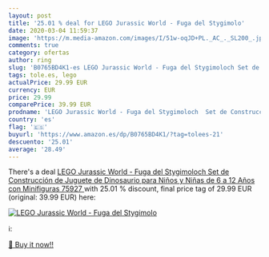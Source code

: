 ```yaml
---
layout: post
title: '25.01 % deal for LEGO Jurassic World - Fuga del Stygimolo'
date: 2020-03-04 11:59:37
image: 'https://m.media-amazon.com/images/I/51w-oqJD+PL._AC_._SL200_.jpg'
comments: true
category: ofertas
author: ring
slug: 'B0765BD4K1-es LEGO Jurassic World - Fuga del Stygimoloch Set de...'
tags: tole.es, lego
actualPrice: 29.99 EUR
currency: EUR
price: 29.99
comparePrice: 39.99 EUR
prodname: 'LEGO Jurassic World - Fuga del Stygimoloch  Set de Construcción de Juguete de Dinosaurio para Niños y Niñas de 6 a 12 Años con Minifiguras  75927 '
country: 'es'
flag: '🇪🇸'
buyurl: 'https://www.amazon.es/dp/B0765BD4K1/?tag=tolees-21'
descuento: '25.01'
average: '28.49'
---
```


There's a deal [LEGO Jurassic World - Fuga del Stygimoloch  Set de Construcción de Juguete de Dinosaurio para Niños y Niñas de 6 a 12 Años con Minifiguras  75927 ](https://www.amazon.es/dp/B0765BD4K1/?tag=tolees-21)  with  25.01 % discount, final price tag of  29.99 EUR (original: 39.99 EUR) here:

[![LEGO Jurassic World - Fuga del Stygimolo](https://m.media-amazon.com/images/I/51w-oqJD+PL._AC_._SL200_.jpg)](https://www.amazon.es/dp/B0765BD4K1/?tag=tolees-21)

ℹ️:


[🛒 Buy it now!!](https://www.amazon.es/dp/B0765BD4K1/?tag=tolees-21)
